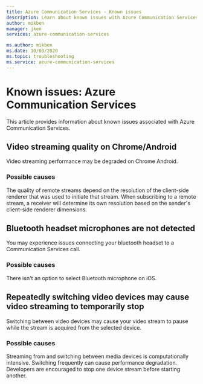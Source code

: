 ```yaml
---
title: Azure Communication Services - Known issues
description: Learn about known issues with Azure Communication Services
author: mikben
manager: jken
services: azure-communication-services

ms.author: mikben
ms.date: 10/03/2020
ms.topic: troubleshooting
ms.service: azure-communication-services
---
```


# Known issues: Azure Communication Services

This article provides information about known issues associated with Azure Communication Services.

## Video streaming quality on Chrome/Android 

Video streaming performance may be degraded on Chrome Android.

### Possible causes
The quality of remote streams depend on the resolution of the client-side renderer that was used to initiate that stream. When subscribing to a remote stream, a receiver will determine its own resolution based on the sender's client-side renderer dimensions.

## Bluetooth headset microphones are not detected

You may experience issues connecting your bluetooth headset to a Communication Services call.

### Possible causes
There isn't an option to select Bluetooth microphone on iOS.


## Repeatedly switching video devices may cause video streaming to temporarily stop

Switching between video devices may cause your video stream to pause while the stream is acquired from the selected device.

### Possible causes
Streaming from and switching between media devices is computationally intensive. Switching frequently can cause performance degradation. Developers are encouraged to stop one device stream before starting another.
